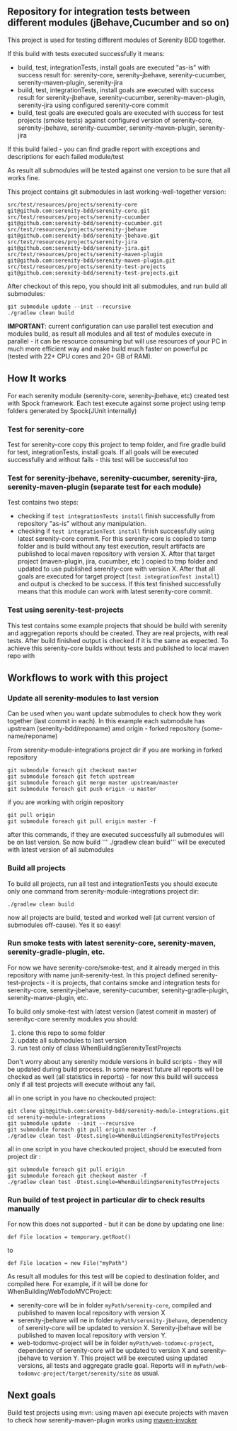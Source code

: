 ## Repository for integration tests between different modules (jBehave,Cucumber and so on)  

This project is used for testing different modules of Serenity BDD together.

If this build with tests executed successfully it means: 
 - build, test, integrationTests, install goals are executed "as-is" with success result for: serenity-core, serenity-jbehave, serenity-cucumber, serenity-maven-plugin, serenity-jira
 - build, test, integrationTests, install goals are executed with success result for serenity-jbehave, serenity-cucumber, serenity-maven-plugin, serenity-jira using configured serenity-core commit
 - build, test goals are executed goals are executed with success for test projects (smoke tests) against configured version of serenity-core, serenity-jbehave, serenity-cucumber, serenity-maven-plugin, serenity-jira

If this build failed - you can find gradle report with exceptions and descriptions for each failed module/test

As result all submodules will be tested against one version to be sure that all works fine. 

This project contains git submodules in last working-well-together version:

```
src/test/resources/projects/serenity-core           git@github.com:serenity-bdd/serenity-core.git
src/test/resources/projects/serenity-cucumber       git@github.com:serenity-bdd/serenity-cucumber.git
src/test/resources/projects/serenity-jbehave        git@github.com:serenity-bdd/serenity-jbehave.git
src/test/resources/projects/serenity-jira           git@github.com:serenity-bdd/serenity-jira.git
src/test/resources/projects/serenity-maven-plugin   git@github.com:serenity-bdd/serenity-maven-plugin.git
src/test/resources/projects/serenity-test-projects  git@github.com:serenity-bdd/serenity-test-projects.git
```

After checkout of this repo, you should init all submodules, and run build all submodules: 

```
git submodule update --init --recursive
./gradlew clean build
```

**IMPORTANT**:
current configuration can use parallel test execution and modules build, as result all modules and all test of modules execute in parallel - it can be resource consuming but will use resources of your PC in much more efficient way and make build much faster on powerful pc (tested with 22+ CPU cores and 20+ GB of RAM). 

## How It works

For each serenity module (serenity-core, serenity-jbehave, etc) created test with Spock framework. Each test execute against some project using temp folders generated by Spock(JUnit internally)

### Test for serenity-core
Test for serenity-core copy this project to temp folder, and fire gradle build for test, integrationTests, install goals. If all goals will be executed successfully and without fails - this test will be successful too

### Test for serenity-jbehave, serenity-cucumber, serenity-jira, serenity-maven-plugin (separate test for each module)
Test contains two steps:
 - checking if `test integrationTests install` finish successfully from repository "as-is" without any manipulation.
 - checking if `test integrationTest install` finish successfully using latest serenity-core commit. For this serenity-core is copied to temp folder and is build without any test execution, result artifacts are published to local maven repository with version X. After that target project (maven-plugin, jira, cucumber, etc ) copied to tmp folder and updated to use published serenity-core with version X. After that all goals are executed for target project (`test integrationTest install`) and output is checked to be success. If this test finished successfully means that this module can work with latest serenity-core commit.

### Test using serenity-test-projects
This test contains some example projects that should be build with serenity and aggregation reports should be created. They are real projects, with real tests. After build finished output is checked if it is the same as expected. To achieve this serenity-core builds without tests and published to local maven repo with  


## Workflows to work with this project

### Update all serenity-modules to last version
Can be used when you want update submodules to check how they work together (last commit in each). In this example each submodule has upstream (serenity-bdd/reponame) amd origin - forked repository (some-name/reponame)

From serenity-module-integrations project dir if you are working in forked repository
```
git submodule foreach git checkout master
git submodule foreach git fetch upstream
git submodule foreach git merge master upstream/master
git submodule foreach git push origin -u master

```
if you are working with origin repository

```
git pull origin
git submodule foreach git pull origin master -f
```

after this commands, if they are executed successfully all submodules will be on last version. So now build ''' ./gradlew clean build''' will be executed with latest version of all submodules

### Build all projects

To build all projects, run all test and integrationTests you should execute only one command from serenity-module-integrations project dir:

```
./gradlew clean build
```

now all projects are build, tested and worked well (at current version of submodules off-cause). Yes it so easy!

### Run smoke tests with latest serenity-core, serenity-maven, serenity-gradle-plugin, etc.

For now we have serenity-core/smoke-test, and it already merged in this repository with name junit-serenity-test.
In this project defined serenity-test-projects - it is projects, that contains smoke and integration tests for serenity-core, serenity-jbehave, serenity-cucumber, serenity-gradle-plugin, serenity-manve-plugin, etc.  
 
To build only smoke-test with latest version (latest commit in master) of serenityc-core serenity modules you should:

 1. clone this repo to some folder
 2. update all submodules to last version
 3. run test only of class WhenBuildingSerenityTestProjects

Don't worry about any serenity module versions in build scripts - they will be updated during build process. 
In some nearest future all reports will be checked as well (all statistics in reports) - for now this build will success only if all test projects will execute without any fail.

all in one script in you have no checkouted project:
```
git clone git@github.com:serenity-bdd/serenity-module-integrations.git 
cd serenity-module-integrations
git submodule update  --init --recursive
git submodule foreach git pull origin master -f
./gradlew clean test -Dtest.single=WhenBuildingSerenityTestProjects
```

all in one script in you have checkouted project, should be executed from project dir :
```
git submodule foreach git pull origin
git submodule foreach git checkout master -f
./gradlew clean test -Dtest.single=WhenBuildingSerenityTestProjects
```

### Run build of test project in particular dir to check results manually
For now this does not supported - but it can be done by updating one line:
```
def File location = temporary.getRoot()
```
to 
```
def File location = new File("myPath")
```

As result all modules for this test will be copied to destination folder, and compiled here. For example, if it will be done for WhenBuildingWebTodoMVCProject:
 - serenity-core will be in folder `myPath/serenity-core`, compiled and published to maven local repository with version X
 - serenity-jbehave will ne in folder `myPath/serenity-jbehave`, dependency of serenity-core will be updated to version X. Serenity-jbehave will be published to maven local repository with version Y.
 - web-todomvc-project will be in folder `myPath/web-todomvc-project`, dependency of serenity-core will be updated to version X and serenity-jbehave to version Y. This project will be executed using updated versions, all tests and aggregate gradle goal. Reports will in `myPath/web-todomvc-project/target/serenity/site` as usual.   

## Next goals
Build test projects using mvn:
using maven api execute projects with maven to check how serenity-maven-plugin works using [maven-invoker](http://maven.apache.org/shared/maven-invoker/usage.html)


    
    
